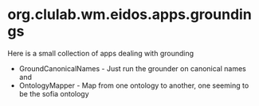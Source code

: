 # org.clulab.wm.eidos.apps.groundings

Here is a small collection of apps dealing with grounding

* GroundCanonicalNames - Just run the grounder on canonical names and
* OntologyMapper - Map from one ontology to another, one seeming to be the sofia ontology
